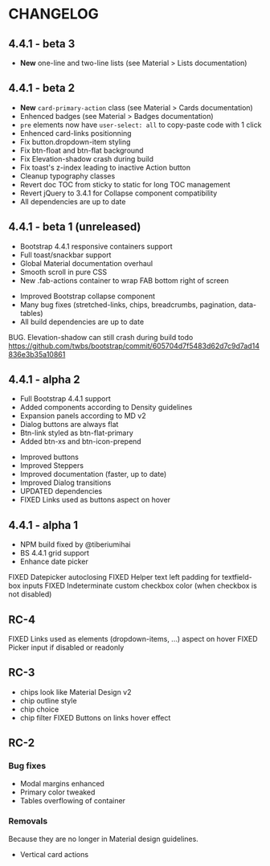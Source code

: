 # CHANGELOG

## 4.4.1 - beta 3

* **New** one-line and two-line lists (see Material > Lists documentation)

## 4.4.1 - beta 2

* **New** `card-primary-action` class (see Material > Cards documentation)
* Enhenced badges (see Material > Badges documentation)
* `pre` elements now have `user-select: all` to copy-paste code with 1 click
* Enhenced card-links positionning
* Fix button.dropdown-item styling
* Fix btn-float and btn-flat background
* Fix Elevation-shadow crash during build
* Fix toast's z-index leading to inactive Action button
* Cleanup typography classes
* Revert doc TOC from sticky to static for long TOC management
* Revert jQuery to 3.4.1 for Collapse component compatibility
* All dependencies are up to date

## 4.4.1 - beta 1 (unreleased)

+ Bootstrap 4.4.1 responsive containers support
+ Full toast/snackbar support
+ Global Material documentation overhaul
+ Smooth scroll in pure CSS
+ New .fab-actions container to wrap FAB bottom right of screen

* Improved Bootstrap collapse component
* Many bug fixes (stretched-links, chips, breadcrumbs, pagination, data-tables)
* All build dependencies are up to date

BUG. Elevation-shadow can still crash during build
todo https://github.com/twbs/bootstrap/commit/605704d7f5483d62d7c9d7ad14836e3b35a10861

## 4.4.1 - alpha 2

+ Full Bootstrap 4.4.1 support
+ Added components according to Density guidelines
+ Expansion panels according to MD v2
+ Dialog buttons are always flat
+ Btn-link styled as btn-flat-primary
+ Added btn-xs and btn-icon-prepend

* Improved buttons
* Improved Steppers
* Improved documentation (faster, up to date)
* Improved Dialog transitions
* UPDATED dependencies
* FIXED Links used as buttons aspect on hover

## 4.4.1 - alpha 1

+ NPM build fixed by @tiberiumihai
+ BS 4.4.1 grid support
+ Enhance date picker

FIXED Datepicker autoclosing
FIXED Helper text left padding for textfield-box inputs
FIXED Indeterminate custom checkbox color (when checkbox is not disabled)

## RC-4

FIXED Links used as elements (dropdown-items, ...)  aspect on hover
FIXED Picker input if disabled or readonly

## RC-3

+ chips look like Material Design v2
+ chip outline style
+ chip choice
+ chip filter
FIXED Buttons on links hover effect

## RC-2

### Bug fixes

* Modal margins enhanced
* Primary color tweaked
* Tables overflowing of container

### Removals

Because they are no longer in Material design guidelines.
* Vertical card actions